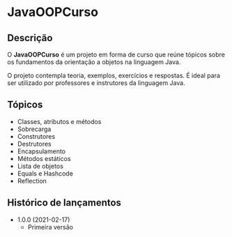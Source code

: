 # JavaOOPCurso

## Descrição
O **JavaOOPCurso** é um projeto em forma de curso que reúne tópicos sobre os fundamentos da orientação a objetos na linguagem Java.

O projeto contempla teoria, exemplos, exercícios e respostas. É ideal para ser utilizado por professores e instrutores da linguagem Java.


## Tópicos
* Classes, atributos e métodos
* Sobrecarga
* Construtores
* Destrutores
* Encapsulamento
* Métodos estáticos
* Lista de objetos
* Equals e Hashcode
* Reflection

## Histórico de lançamentos

* 1.0.0 (2021-02-17)
    * Primeira versão
